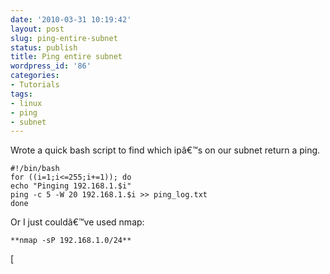 ```yaml
---
date: '2010-03-31 10:19:42'
layout: post
slug: ping-entire-subnet
status: publish
title: Ping entire subnet
wordpress_id: '86'
categories:
- Tutorials
tags:
- linux
- ping
- subnet
---
```


Wrote a quick bash script to find which ipâ€™s on our subnet return a ping.  


    
    
    #!/bin/bash
    for ((i=1;i<=255;i+=1)); do
    echo "Pinging 192.168.1.$i"
    ping -c 5 -W 20 192.168.1.$i >> ping_log.txt
    done
    
    




Or I just couldâ€™ve used nmap:  

`**nmap -sP 192.168.1.0/24**`





[
